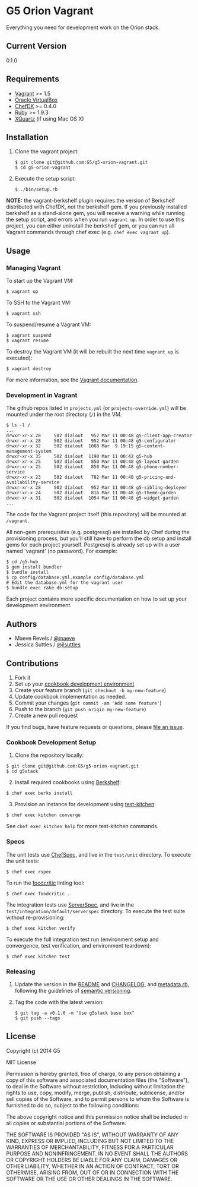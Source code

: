 # G5 Orion Vagrant

Everything you need for development work on the Orion stack.

## Current Version ##

0.1.0

## Requirements ##

* [Vagrant](http://vagrantup.com) >= 1.5
* [Oracle VirtualBox](http://virtualbox.org)
* [ChefDK](https://downloads.getchef.com/chef-dk) >= 0.4.0
* [Ruby](https://www.ruby-lang.org) >= 1.9.3
* [XQuartz](http://xquartz.macosforge.org/trac/wiki/Releases) (if using Mac OS X)

## Installation ##

1. Clone the vagrant project:

   ```console
   $ git clone git@github.com:G5/g5-orion-vagrant.git
   $ cd g5-orion-vagrant
   ```

2. Execute the setup script:

   ```console
   $ ./bin/setup.rb
   ```
**NOTE:** the vagrant-berkshelf plugin requires the version of Berkshelf
distributed with ChefDK, *not* the berkshelf gem. If you previously installed
berkshelf as a stand-alone gem, you will receive a warning while running the
setup script, and errors when you run `vagrant up`. In order to use this
project, you can either uninstall the berkshelf gem, or you can run all
Vagrant commands through chef exec (e.g. `chef exec vagrant up`).

## Usage ##

### Managing Vagrant ###

To start up the Vagrant VM:

```console
$ vagrant up
```

To SSH to the Vagrant VM:

```console
$ vagrant ssh
```

To suspend/resume a Vagrant VM:

```console
$ vagrant suspend
$ vagrant resume
```

To destroy the Vagrant VM (it will be rebuilt the next
time `vagrant up` is executed):

```console
$ vagrant destroy
```

For more information, see the [Vagrant documentation](http://docs.vagrantup.com/v2/).

### Development in Vagrant ###

The github repos listed in `projects.yml` (or `projects-override.yml`)
will be mounted under the root directory (`/`) in the VM.

```console
$ ls -l /
...
drwxr-xr-x 28     502 dialout   952 Mar 11 00:48 g5-client-app-creator
drwxr-xr-x 28     502 dialout   952 Mar 11 00:48 g5-configurator
drwxr-xr-x 32     502 dialout  1088 Mar  9 19:15 g5-content-management-system
drwxr-xr-x 35     502 dialout  1190 Mar 11 00:42 g5-hub
drwxr-xr-x 25     502 dialout   850 Mar 11 00:48 g5-layout-garden
drwxr-xr-x 25     502 dialout   850 Mar 11 00:48 g5-phone-number-service
drwxr-xr-x 23     502 dialout   782 Mar 11 00:48 g5-pricing-and-availability-service
drwxr-xr-x 28     502 dialout   952 Mar 11 00:48 g5-sibling-deployer
drwxr-xr-x 24     502 dialout   816 Mar 11 00:48 g5-theme-garden
drwxr-xr-x 31     502 dialout  1054 Mar 11 00:48 g5-widget-garden
...
```

The code for the Vagrant project itself (this repository) will be mounted
at `/vagrant`.

All non-gem prerequisites (e.g. postgresql) are installed by Chef during the
provisioning process, but you'll still have to perform the db setup and install
gems for each project yourself. Postgresql is already set up with a user named
'vagrant' (no password). For example:

```console
$ cd /g5-hub
$ gem install bundler
$ bundle install
$ cp config/database.yml.example config/database.yml
# Edit the database.yml for the vagrant user
$ bundle exec rake db:setup
```

Each project contains more specific documentation on how to set up your
development environment.

## Authors ##

* Maeve Revels / [@maeve](https://github.com/maeve)
* Jessica Suttles / [@jlsuttles](https://github.com/jlsuttles)

## Contributions ##

1. Fork it
2. Set up your [cookbook development environment](#cookbook-development-setup)
3. Create your feature branch (`git checkout -b my-new-feature`)
4. Update cookbook implementation as needed.
5. Commit your changes (`git commit -am 'Add some feature'`)
6. Push to the branch (`git push origin my-new-feature`)
7. Create a new pull request

If you find bugs, have feature requests or questions, please
[file an issue](https://github.com/G5/g5-orion-vagrant/issues).

### Cookbook Development Setup ###

1. Clone the repository locally:

  ```console
  $ git clone git@github.com:G5/g5-orion-vagrant.git
  $ cd g5stack
  ```

2. Install required cookbooks using [Berkshelf](http://berkshelf.com/):

  ```console
  $ chef exec berks install
  ```

3. Provision an instance for development using [test-kitchen](http://kitchen.ci):

  ```console
  $ chef exec kitchen converge
  ```

  See `chef exec kitchen help` for more test-kitchen commands.

### Specs ###

The unit tests use [ChefSpec](http://sethvargo.github.io/chefspec/),
and live in the `test/unit` directory. To execute the unit tests:

```console
$ chef exec rspec
```

To run the [foodcritic](http://acrmp.github.io/foodcritic) linting tool:

```console
$ chef exec foodcritic .
```

The integration tests use [ServerSpec](http://serverspec.org), and live
in the `test/integration/default/serverspec` directory. To execute
the test suite without re-provisioning:

```console
$ chef exec kitchen verify
```

To execute the full integration test run (environment setup and convergence,
test verification, and environment teardown):

```console
$ chef exec kitchen test
```

### Releasing ###

1. Update the version in the [README](#current-version) and
   [CHANGELOG](./CHANGELOG.md), and [metadata.rb](./metadata.rb), following
   the guidelines of [semantic versioning](http://semver.org).

2. Tag the code with the latest version:

   ```console
   $ git tag -a v0.1.0 -m "Use g5stack base box"
   $ git push --tags
   ```

## License ##

Copyright (c) 2014 G5

MIT License

Permission is hereby granted, free of charge, to any person obtaining
a copy of this software and associated documentation files (the
"Software"), to deal in the Software without restriction, including
without limitation the rights to use, copy, modify, merge, publish,
distribute, sublicense, and/or sell copies of the Software, and to
permit persons to whom the Software is furnished to do so, subject to
the following conditions:

The above copyright notice and this permission notice shall be
included in all copies or substantial portions of the Software.

THE SOFTWARE IS PROVIDED "AS IS", WITHOUT WARRANTY OF ANY KIND,
EXPRESS OR IMPLIED, INCLUDING BUT NOT LIMITED TO THE WARRANTIES OF
MERCHANTABILITY, FITNESS FOR A PARTICULAR PURPOSE AND
NONINFRINGEMENT. IN NO EVENT SHALL THE AUTHORS OR COPYRIGHT HOLDERS BE
LIABLE FOR ANY CLAIM, DAMAGES OR OTHER LIABILITY, WHETHER IN AN ACTION
OF CONTRACT, TORT OR OTHERWISE, ARISING FROM, OUT OF OR IN CONNECTION
WITH THE SOFTWARE OR THE USE OR OTHER DEALINGS IN THE SOFTWARE.
